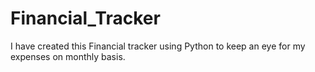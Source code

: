 # Financial_Tracker
I have created this Financial tracker using Python to keep an eye for my expenses on monthly basis.
